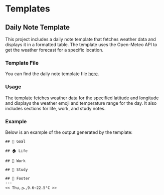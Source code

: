 # Templates

## Daily Note Template

This project includes a daily note template that fetches weather data and displays it in a formatted table. The template uses the Open-Meteo API to get the weather forecast for a specific location.

### Template File

You can find the daily note template file [here](./Templates/daily_note_template.md).

### Usage

The template fetches weather data for the specified latitude and longitude and displays the weather emoji and temperature range for the day. It also includes sections for life, work, and study notes.

### Example

Below is an example of the output generated by the template:

```
## 🎯 Goal

## 🏠 Life

## 💼 Work

## 📖 Study

## 🐾 Footer
---
<< Thu,🌫️,9.6~22.5°C >>
```
